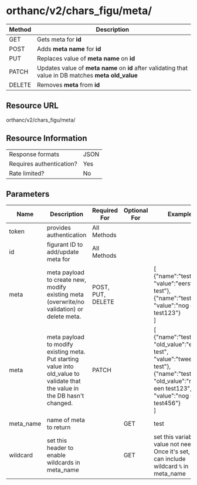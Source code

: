 # orthanc/v2/chars_figu/meta/

| Method | Description                                                                                           |
| ------ | ----------------------------------------------------------------------------------------------------- |
| GET    | Gets meta for **id**                                                                                  |
| POST   | Adds **meta name** for **id**                                                                         |
| PUT    | Replaces value of **meta name** on **id**                                                             |
| PATCH  | Updates value of **meta name** on **id** after validating that value in DB matches **meta old_value** |
| DELETE | Removes **meta** from **id**                                                                          |

## Resource URL
orthanc/v2/chars_figu/meta/

## Resource Information
|                          |      |
| ------------------------ | ---- |
| Response formats         | JSON |
| Requires authentication? | Yes  |
| Rate limited?            | No   |

## Parameters
| Name      | Description                                                                                                                  | Required For      | Optional For | Example                                                                                                                                                       |
| --------- | ---------------------------------------------------------------------------------------------------------------------------- | ----------------- | ------------ | ------------------------------------------------------------------------------------------------------------------------------------------------------------- |
| token     | provides authentication                                                                                                      | All Methods       |              |                                                                                                                                                               |
| id        | figurant ID to add/update meta for                                                                                           | All Methods       |              |                                                                                                                                                               |
| meta      | meta payload to create new, modify existing meta (overwrite/no validation) or delete meta.                                   | POST, PUT, DELETE |              | [</br>{"name":"test", "value":"eerste test"},</br>{"name":"test1", "value":"nog een test123"}</br>]                                                           |
| meta      | meta payload to modify existing meta. Put starting value into old_value to validate that the value in the DB hasn't changed. | PATCH             |              | [</br>{"name":"test", "old_value":"eerste test", "value":"tweede test"},</br>{"name":"test1", "old_value":"nog een test123", "value":"nog een test456"}</br>] |
| meta_name | name of meta to return                                                                                                       |                   | GET          | test                                                                                                                                                          |
| wildcard  | set this header to enable wildcards in meta_name                                                                             |                   | GET          | set this variable. value not needed. Once it's set, you can include wildcard `%` in meta_name                                                                 |
